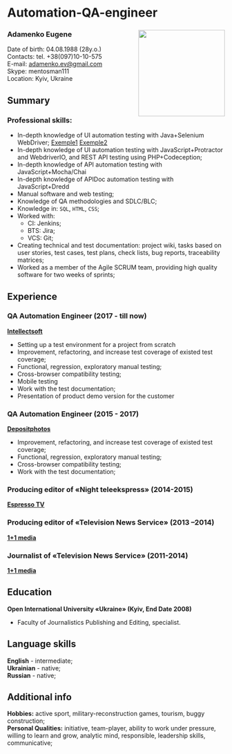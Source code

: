 # Automation-QA-engineer
### Adamenko Eugene <Image src="photo1.jpg" align="right" width="200" height="200">
Date of birth: 04.08.1988 (28y.o.)  
Contacts: tel. +38(097)10-10-575  
E-mail: adamenko.ev@gmail.com  
Skype: mentosman111  
Location: Kyiv, Ukraine  

## Summary
### Professional skills: 
* In-depth knowledge of UI automation testing with Java+Selenium WebDriver; [Exemple1](https://github.com/eadamenko/Automation-QA-engineer/blob/QAAR-3/java-exemple.java) [Exemple2](https://github.com/eadamenko/Automation-QA-engineer/blob/QAAR-3/java-exemple2.java)
* In-depth knowledge of UI automation testing with JavaScript+Protractor and WebdriverIO, and REST API testing using PHP+Codeception;
* In-depth knowledge of API automation testing with JavaScript+Mocha/Chai
* In-depth knowledge of APIDoc automation testing with JavaScript+Dredd
* Manual software and web testing;
* Knowledge of QA methodologies and SDLC/BLC;
* Knowledge in: `SQL`, `HTML`, `CSS`;
* Worked with:
  * CI: Jenkins; 
  * BTS: Jira; 
  * VCS: Git;
* Creating technical and test documentation: project wiki, tasks based on user stories, test cases, test plans, check lists, bug reports, traceability matrices;
* Worked as a member of the Agile SCRUM team, providing high quality software for two weeks of sprints;

## Experience
### QA Automation Engineer (2017 - till now)  
[**Intellectsoft**](https://www.intellectsoft.net/)
  * Setting up a test environment for a project from scratch
  * Improvement, refactoring, and increase test coverage of existed test coverage;
  * Functional, regression, exploratory manual testing;
  * Cross-browser compatibility testing;
  * Mobile testing
  * Work with the test documentation;
  * Presentation of product demo version for the customer

### QA Automation Engineer (2015 - 2017)  
[**Depositphotos**](https://depositphotos.com/)
  * Improvement, refactoring, and increase test coverage of existed test coverage;
  * Functional, regression, exploratory manual testing;
  * Cross-browser compatibility testing;
  * Work with the test documentation;

### Producing editor of «Night teleekspress» (2014-2015)
[**Espresso TV**](http://espreso.tv/)

### Producing editor of «Television News Service» (2013 –2014)
[**1+1 media**](https://tsn.ua/)

### Journalist of «Television News Service» (2011-2014)
[**1+1 media**](https://tsn.ua/)

## Education
**Open International University «Ukraine» (Kyiv, End Date 2008)**  
* Faculty of Journalistics Publishing and Editing, specialist.

## Language skills
**English** - intermediate;  
**Ukrainian** - native;  
**Russian** - native;  

## Additional info
**Hobbies:** active sport, military-reconstruction games, tourism, buggy construction;  
**Personal Qualities:** initiative, team-player, ability to work under pressure, willing to learn and grow, analytic mind, responsible, leadership skills, communicative;
